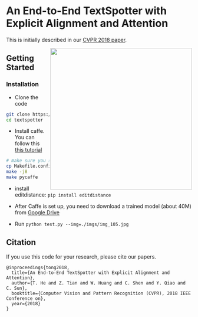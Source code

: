 # An End-to-End TextSpotter with Explicit Alignment and Attention

This is initially described in our [CVPR 2018 paper](https://arxiv.org/abs/1803.03474).

<img src='imgs/horse2zebra.gif' align="right" width=384>


## Getting Started
### Installation
- Clone the code
```bash
git clone https://github.com/tonghe90/textspotter
cd textspotter
```

- Install caffe. You can follow this [this tutorial](http://caffe.berkeleyvision.org/installation.html)
```bash
# make sure you set WITH_PYTHON_LAYER := 1
cp Makefile.config.example Makefile.config
make -j8
make pycaffe
```

- install editdistance: `pip install editdistance`

- After Caffe is set up, you need to download a trained model (about 40M) from [Google Drive](https://arxiv.org/abs/1803.03474)
- Run `python test.py --img=./imgs/img_105.jpg`



## Citation
If you use this code for your research, please cite our papers.
```
@inproceedings{tong2018,
  title={An End-to-End TextSpotter with Explicit Alignment and Attention},
  author={T. He and Z. Tian and W. Huang and C. Shen and Y. Qiao and C. Sun},
  booktitle={Computer Vision and Pattern Recognition (CVPR), 2018 IEEE Conference on},
  year={2018}
}

```